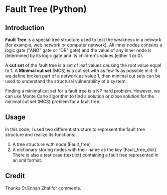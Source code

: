 # Fault Tree (Python)

## Introduction

**Fault Tree** is a special tree structure used to test the weakness in a network (for example, web network or computer network). All inner nodes contains a logic gate ("AND" gate or "OR" gate) and the value of any inner node is determined by its logic gate and its children's values (either 1 or 0). 

A **cut set** of the fault tree is a set of leaf values causing the root value equal to 1. A **Minimal cut set** (MCS) is a cut set with as few 1s as possible in it. If we define broken part of a network as value 1, then minimal cut sets can be used to understand the structural vulnerability of a system. 

Finding a minimal cut set for a fault tree is a NP hard problem. However, we can use Monte Carlo algorithm to find a solution or close solution for the minimal cut set (MCS) problem for a fault tree.

## Usage
In this code, I used two different structure to represent the fault tree structure and realize its functions:
1. A tree structure with node   (Fault_tree)
2. A dictionary storing nodes with their name as the key (Fault_tree_dict)
There is also a test case (text.txt) containing a fault tree represented in an xml format.

## Credit
Thanks Dr.Ennan Zhai for comments.

